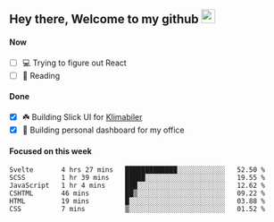 ## Hey there, Welcome to my github <img src="https://media.giphy.com/media/hvRJCLFzcasrR4ia7z/giphy.gif" width="25px">

#### Now
- [ ] 💻 Trying to figure out React
- [ ] 📕 Reading

#### Done
- [x] ☘️ Building Slick UI for [Klimabiler](https://klimabiler.dk)
- [x] 🚀 Building personal dashboard for my office
 
 #### Focused on this week
<!--START_SECTION:waka-->

```text
Svelte       4 hrs 27 mins   █████████████░░░░░░░░░░░░   52.50 %
SCSS         1 hr 39 mins    █████░░░░░░░░░░░░░░░░░░░░   19.55 %
JavaScript   1 hr 4 mins     ███░░░░░░░░░░░░░░░░░░░░░░   12.62 %
CSHTML       46 mins         ██▒░░░░░░░░░░░░░░░░░░░░░░   09.22 %
HTML         19 mins         █░░░░░░░░░░░░░░░░░░░░░░░░   03.88 %
CSS          7 mins          ▒░░░░░░░░░░░░░░░░░░░░░░░░   01.52 %
```

<!--END_SECTION:waka-->

